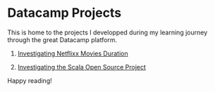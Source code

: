 # Datacamp Projects

This is home to the projects I developped during my learning journey through the great Datacamp platform.

1. [Investigating Netflixx Movies Duration](https://github.com/cbohnert67/datacamp-projects/tree/main/project1)

2. [Investigating the Scala Open Source Project](https://github.com/cbohnert67/datacamp-projects/tree/main/project2)


Happy reading!
